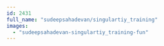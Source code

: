 ```yaml
---
id: 2431
full_name: "sudeepsahadevan/singulartiy_training"
images: 
  - "sudeepsahadevan-singulartiy_training-fun"
---
```

